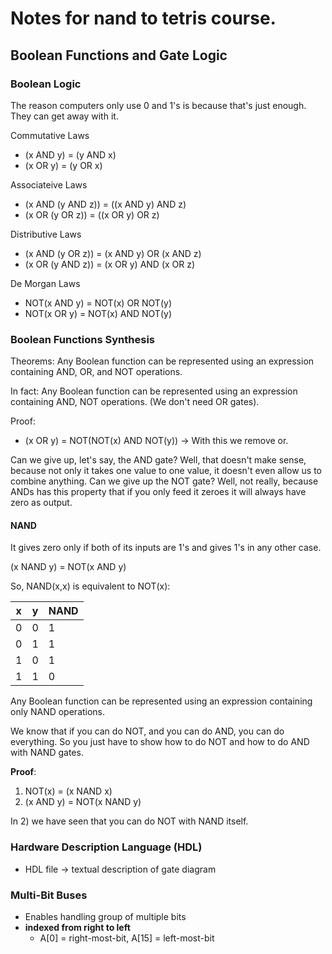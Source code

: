 
# Notes for nand to tetris course. 


## Boolean Functions and Gate Logic

### Boolean Logic
The reason computers only use 0 and 1's is because that's just enough. They can get away with it. 



Commutative Laws
- (x AND y) = (y AND x)
- (x OR  y) = (y OR x)

Associateive Laws
- (x AND (y AND z)) = ((x AND y) AND z)
- (x OR (y OR z)) = ((x OR y) OR z)

Distributive Laws
- (x AND (y OR z)) = (x AND y) OR (x AND z)
- (x OR (y AND z)) = (x OR y) AND (x OR z)

De Morgan Laws
- NOT(x AND y) = NOT(x) OR NOT(y)
- NOT(x OR y) = NOT(x) AND NOT(y)


### Boolean Functions Synthesis

Theorems:
Any Boolean function can be represented using an expression containing AND, OR, and NOT operations. 

In fact:
Any Boolean function can be represented using an expression containing AND, NOT operations. (We don't need OR gates).


Proof:


- (x OR y) = NOT(NOT(x) AND NOT(y)) -> With this we remove or. 


Can we give up, let's say, the AND gate? Well, that doesn't make sense, because not only it takes one value to one value, it doesn't even allow us to combine anything. Can we give up the NOT gate? Well, not really, because ANDs has this property that if you only feed it zeroes it will always have zero as output.


#### NAND

It gives zero only if both of its inputs are 1's and gives 1's in any other case.


(x NAND y) = NOT(x AND y)


So, NAND(x,x) is equivalent to NOT(x):


| x | y | NAND |
| - | - | - |
| 0 | 0 | 1 |
| 0 | 1 | 1 |
| 1 | 0 | 1 |
| 1 | 1 | 0 |




Any Boolean function can be represented using an expression containing only NAND operations. 

We know that if you can do NOT, and you can do AND, you can do everything. So you just have to show how to do NOT and how to do AND with NAND gates. 



**Proof**:

1) NOT(x) = (x NAND x)
2) (x AND y) = NOT(x NAND y) 

In 2) we have seen that you can do NOT with NAND itself. 



### Hardware Description Language (HDL)

- HDL file -> textual description of gate diagram

### Multi-Bit Buses
- Enables handling group of multiple bits
- **indexed from right to left**
  - A[0] = right-most-bit, A[15] = left-most-bit



